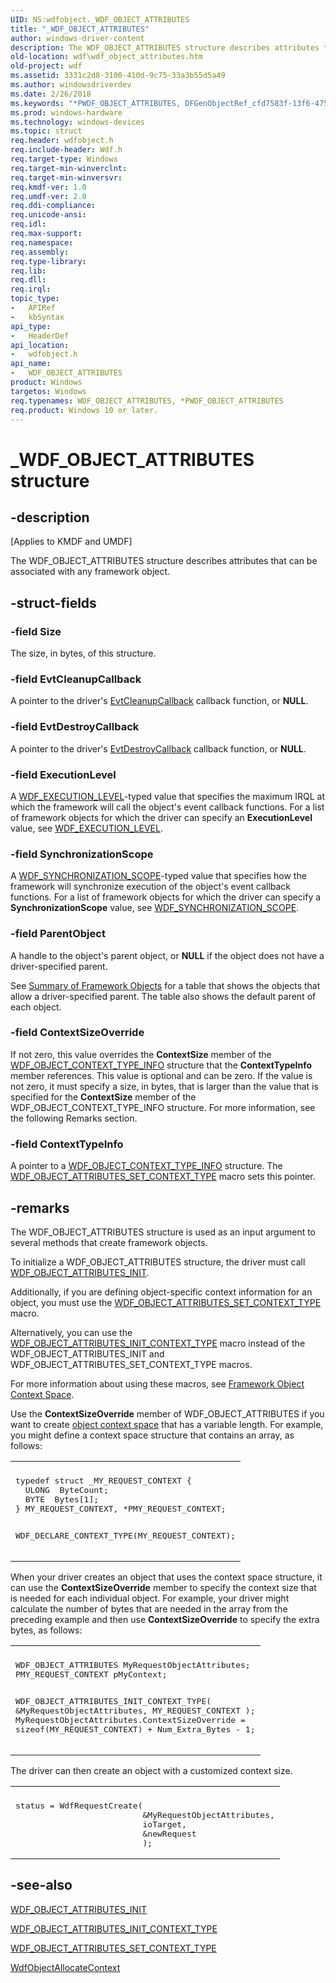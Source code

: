 ```yaml
---
UID: NS:wdfobject._WDF_OBJECT_ATTRIBUTES
title: "_WDF_OBJECT_ATTRIBUTES"
author: windows-driver-content
description: The WDF_OBJECT_ATTRIBUTES structure describes attributes that can be associated with any framework object.
old-location: wdf\wdf_object_attributes.htm
old-project: wdf
ms.assetid: 3331c2d8-3100-410d-9c75-33a3b55d5a49
ms.author: windowsdriverdev
ms.date: 2/26/2018
ms.keywords: "*PWDF_OBJECT_ATTRIBUTES, DFGenObjectRef_cfd7583f-13f6-4755-85d4-7a08401d0ea7.xml, PWDF_OBJECT_ATTRIBUTES, PWDF_OBJECT_ATTRIBUTES structure pointer, WDF_OBJECT_ATTRIBUTES, WDF_OBJECT_ATTRIBUTES structure, _WDF_OBJECT_ATTRIBUTES, kmdf.wdf_object_attributes, wdf.wdf_object_attributes, wdfobject/PWDF_OBJECT_ATTRIBUTES, wdfobject/WDF_OBJECT_ATTRIBUTES"
ms.prod: windows-hardware
ms.technology: windows-devices
ms.topic: struct
req.header: wdfobject.h
req.include-header: Wdf.h
req.target-type: Windows
req.target-min-winverclnt: 
req.target-min-winversvr: 
req.kmdf-ver: 1.0
req.umdf-ver: 2.0
req.ddi-compliance: 
req.unicode-ansi: 
req.idl: 
req.max-support: 
req.namespace: 
req.assembly: 
req.type-library: 
req.lib: 
req.dll: 
req.irql: 
topic_type:
-	APIRef
-	kbSyntax
api_type:
-	HeaderDef
api_location:
-	wdfobject.h
api_name:
-	WDF_OBJECT_ATTRIBUTES
product: Windows
targetos: Windows
req.typenames: WDF_OBJECT_ATTRIBUTES, *PWDF_OBJECT_ATTRIBUTES
req.product: Windows 10 or later.
---
```


# _WDF_OBJECT_ATTRIBUTES structure


## -description


<p class="CCE_Message">[Applies to KMDF and UMDF]

The WDF_OBJECT_ATTRIBUTES structure describes attributes that can be associated with any framework object.


## -struct-fields




### -field Size

The size, in bytes, of this structure.


### -field EvtCleanupCallback

A pointer to the driver's <a href="https://msdn.microsoft.com/aba2efca-7d1f-4594-af65-13356f0e3f8b">EvtCleanupCallback</a> callback function, or <b>NULL</b>.


### -field EvtDestroyCallback

A pointer to the driver's <a href="https://msdn.microsoft.com/4c3b08d2-bb25-40bd-b2fc-1b9ea2d452b3">EvtDestroyCallback</a> callback function, or <b>NULL</b>.


### -field ExecutionLevel

A <a href="https://msdn.microsoft.com/library/windows/hardware/ff551310">WDF_EXECUTION_LEVEL</a>-typed value that specifies the maximum IRQL at which the framework will call the object's event callback functions. For a list of framework objects for which the driver can specify an <b>ExecutionLevel</b> value, see <a href="https://msdn.microsoft.com/library/windows/hardware/ff551310">WDF_EXECUTION_LEVEL</a>.


### -field SynchronizationScope

A <a href="https://msdn.microsoft.com/library/windows/hardware/ff552518">WDF_SYNCHRONIZATION_SCOPE</a>-typed value that specifies how the framework will synchronize execution of the object's event callback functions. For a list of framework objects for which the driver can specify a <b>SynchronizationScope</b> value, see <a href="https://msdn.microsoft.com/library/windows/hardware/ff552518">WDF_SYNCHRONIZATION_SCOPE</a>.


### -field ParentObject

A handle to the object's parent object, or <b>NULL</b> if the object does not have a driver-specified parent. 

See <a href="https://msdn.microsoft.com/799284a5-91c0-47b0-8f20-75a5f8e2284d">Summary of Framework Objects</a> for a table that shows the objects that allow a driver-specified parent. The table also shows the default parent of each object. 


### -field ContextSizeOverride

If not zero, this value overrides the <b>ContextSize</b> member of the <a href="https://msdn.microsoft.com/library/windows/hardware/ff552407">WDF_OBJECT_CONTEXT_TYPE_INFO</a> structure that the <b>ContextTypeInfo</b> member references. This value is optional and can be zero. If the value is not zero, it must specify a size, in bytes, that is larger than the value that is specified for the <b>ContextSize</b> member of the WDF_OBJECT_CONTEXT_TYPE_INFO structure. For more information, see the following Remarks section.


### -field ContextTypeInfo

A pointer to a <a href="https://msdn.microsoft.com/library/windows/hardware/ff552407">WDF_OBJECT_CONTEXT_TYPE_INFO</a> structure. The <a href="https://msdn.microsoft.com/library/windows/hardware/ff552405">WDF_OBJECT_ATTRIBUTES_SET_CONTEXT_TYPE</a> macro sets this pointer.


## -remarks



The WDF_OBJECT_ATTRIBUTES structure is used as an input argument to several methods that create framework objects.

To initialize a WDF_OBJECT_ATTRIBUTES structure, the driver must call <a href="https://msdn.microsoft.com/library/windows/hardware/ff552402">WDF_OBJECT_ATTRIBUTES_INIT</a>. 

Additionally, if you are defining object-specific context information for an object, you must use the <a href="https://msdn.microsoft.com/library/windows/hardware/ff552405">WDF_OBJECT_ATTRIBUTES_SET_CONTEXT_TYPE</a> macro. 

Alternatively, you can use the <a href="https://msdn.microsoft.com/library/windows/hardware/ff552404">WDF_OBJECT_ATTRIBUTES_INIT_CONTEXT_TYPE</a> macro instead of the WDF_OBJECT_ATTRIBUTES_INIT and WDF_OBJECT_ATTRIBUTES_SET_CONTEXT_TYPE macros.

For more information about using these macros, see <a href="https://docs.microsoft.com/en-us/windows-hardware/drivers/wdf/framework-object-context-space">Framework Object Context Space</a>.

Use the <b>ContextSizeOverride</b> member of WDF_OBJECT_ATTRIBUTES if you want to create <a href="https://docs.microsoft.com/en-us/windows-hardware/drivers/wdf/framework-object-context-space">object context space</a> that has a variable length. For example, you might define a context space structure that contains an array, as follows:

<div class="code"><span codelanguage=""><table>
<tr>
<th></th>
</tr>
<tr>
<td>
<pre>typedef struct _MY_REQUEST_CONTEXT {
  ULONG  ByteCount;
  BYTE  Bytes[1];
} MY_REQUEST_CONTEXT, *PMY_REQUEST_CONTEXT;

WDF_DECLARE_CONTEXT_TYPE(MY_REQUEST_CONTEXT);</pre>
</td>
</tr>
</table></span></div>
When your driver creates an object that uses the context space structure, it can use the <b>ContextSizeOverride</b> member to specify the context size that is needed for each individual object. For example, your driver might calculate the number of bytes that are needed in the array from the preceding example and then use <b>ContextSizeOverride</b> to specify the extra bytes, as follows:

<div class="code"><span codelanguage=""><table>
<tr>
<th></th>
</tr>
<tr>
<td>
<pre>WDF_OBJECT_ATTRIBUTES MyRequestObjectAttributes;
PMY_REQUEST_CONTEXT pMyContext;

WDF_OBJECT_ATTRIBUTES_INIT_CONTEXT_TYPE(
                                        &amp;MyRequestObjectAttributes,
                                        MY_REQUEST_CONTEXT
                                        );
MyRequestObjectAttributes.ContextSizeOverride =
                          sizeof(MY_REQUEST_CONTEXT) + Num_Extra_Bytes - 1;</pre>
</td>
</tr>
</table></span></div>
The driver can then create an object with a customized context size.

<div class="code"><span codelanguage=""><table>
<tr>
<th></th>
</tr>
<tr>
<td>
<pre>status = WdfRequestCreate(
                          &amp;MyRequestObjectAttributes,
                          ioTarget,
                          &amp;newRequest
                          );</pre>
</td>
</tr>
</table></span></div>



## -see-also




<a href="https://msdn.microsoft.com/library/windows/hardware/ff552402">WDF_OBJECT_ATTRIBUTES_INIT</a>



<a href="https://msdn.microsoft.com/library/windows/hardware/ff552404">WDF_OBJECT_ATTRIBUTES_INIT_CONTEXT_TYPE</a>



<a href="https://msdn.microsoft.com/library/windows/hardware/ff552405">WDF_OBJECT_ATTRIBUTES_SET_CONTEXT_TYPE</a>



<a href="https://msdn.microsoft.com/library/windows/hardware/ff548723">WdfObjectAllocateContext</a>
 

 

